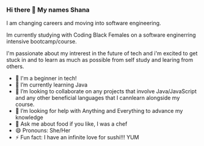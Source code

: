 ### Hi there 👋 My names Shana

I am changing careers and moving into software engineering.

Im currently studying with Coding Black Females on a software enginerring intensive bootcamp/course. 

I'm passionate about my intrerest in the future of tech and i'm excited to get stuck in and to learn as much as possible from self study and learing from others. 

- 🔭  I'm a beginner in tech!
- 🌱 I’m currently learning Java
- 👯 I’m looking to collaborate on any projects that involve Java/JavaScript and any other beneficial languages that I cannlearn alongside my course.
- 🤔 I’m looking for help with Anything and Everything to advance my knowledge
- 💬 Ask me about food if you like, I was a chef
- 😄 Pronouns: She/Her
- ⚡ Fun fact: I have an infinite love for sushi!!! YUM

